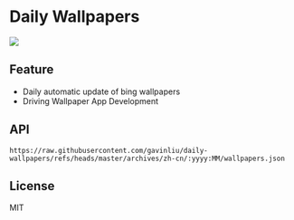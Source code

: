 # Daily Wallpapers
  
![](https://www.bing.com/th?id=OHR.CarrizoBloom_ZH-CN7967467357_UHD.jpg)

## Feature

- Daily automatic update of bing wallpapers
- Driving Wallpaper App Development

## API

```
https://raw.githubusercontent.com/gavinliu/daily-wallpapers/refs/heads/master/archives/zh-cn/:yyyy:MM/wallpapers.json
```

## License

MIT
  